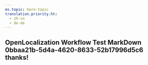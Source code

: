 ```yaml
---
ms.topic: hero-topic
translation.priority.ht: 
  - zh-cn
  - de-de
---
```

## OpenLocalization Workflow Test MarkDown 0bbaa21b-5d4a-4620-8633-52b17996d5c6 thanks!
<!--HONumber=Mar16_HO4-->
